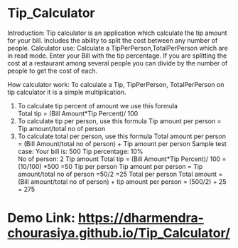 # Tip_Calculator
Introduction:
Tip calculator is an application which calculate the tip amount for your bill. Includes the ability to split the cost between any number of people.
Calculator use: 
Calculate a TipPerPerson,TotalPerPerson which are in read mode. Enter your Bill with the tip percentage.
If you are splitting the cost at a restaurant among several people you can divide by the number of people to get the cost of each.

How calculator work:
To calculate a Tip, TipPerPerson, TotalPerPerson on tip calculator it is a simple multiplication. 
1. To calculate tip percent of amount we use this formula         
Total tip = (Bill Amount*Tip Percent)/ 100
2. To calculate tip per person, use this formula
Tip amount per person = Tip amount/total no of person
3. To calculate total per person, use this formula
   Total amount per person = (Bill Amount/total no of person) + Tip amount per person
   Sample test case:
   Your bill is:   500
   Tip percentage: 10%    
   No of person:   2
   Tip amount
   Total tip = (Bill Amount*Tip Percent)/ 100
             = (10/100) *500
             =50
   Tip per person 
   Tip amount per person = Tip amount/total no of person
                         =50/2
                         =25
   Total per person
   Total amount = (Bill amount/total no of person) + tip amount per person
                = (500/2) + 25
                = 275

# Demo Link: https://dharmendra-chourasiya.github.io/Tip_Calculator/

